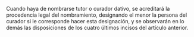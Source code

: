 Cuando haya de nombrarse tutor o curador dativo, se acreditará la procedencia legal del nombramiento, designando el menor la persona del curador si le corresponde hacer esta designación, y se observarán en lo demás las disposiciones de los cuatro últimos incisos del artículo anterior.